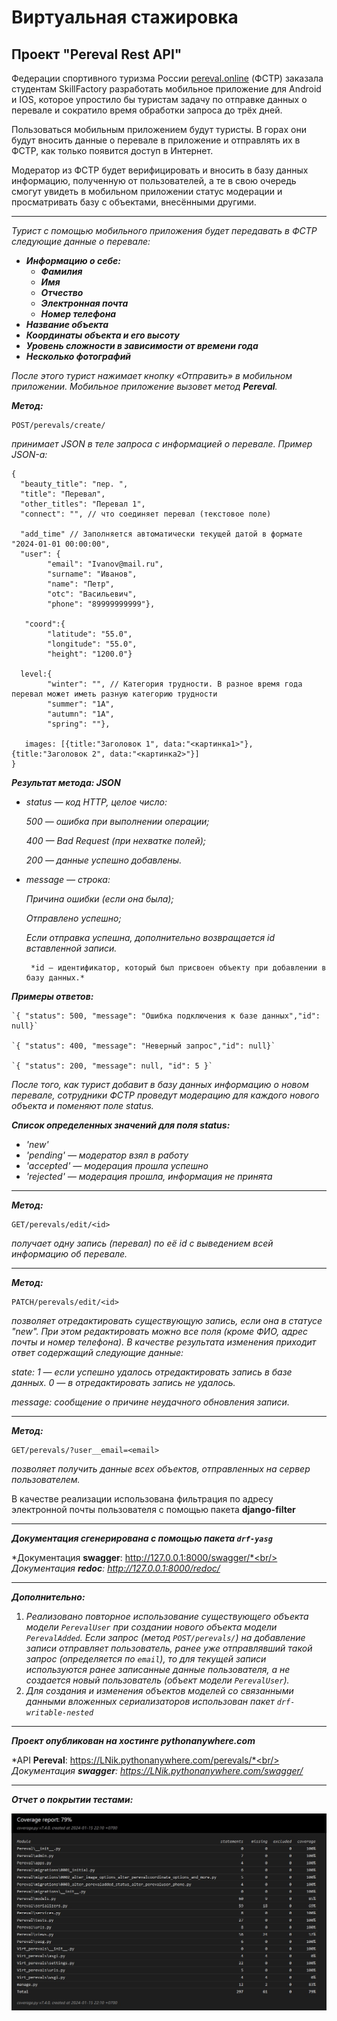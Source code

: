 # Виртуальная стажировка

## Проект "Pereval Rest API"

Федерации спортивного туризма России [pereval.online](https://pereval.online) (ФСТР) заказала студентам SkillFactory разработать мобильное приложение для Android и IOS, которое упростило бы туристам задачу по отправке данных о перевале и сократило время обработки запроса до трёх дней.

Пользоваться мобильным приложением будут туристы. В горах они будут вносить данные о перевале в приложение и отправлять их в ФСТР, как только появится доступ в Интернет.

Модератор из ФСТР будет верифицировать и вносить в базу данных информацию, полученную от пользователей, а те в свою очередь смогут увидеть в мобильном приложении статус модерации и просматривать базу с объектами, внесёнными другими.
___

*Турист с помощью мобильного приложения будет передавать в ФСТР следующие данные о перевале:*
+ ***Информацию о себе:***
  + ***Фамилия***
  + ***Имя***
  + ***Отчество***
  + ***Электронная почта***
  + ***Номер телефона***
+ ***Название объекта***
+ ***Координаты объекта и его высоту***
+ ***Уровень сложности в зависимости от времени года***
+ ***Несколько фотографий***

*После этого турист нажимает кнопку «Отправить» в мобильном приложении. Мобильное приложение вызовет метод **Pereval**.*

 ***Метод:***

```
POST/perevals/create/
```

 *принимает JSON в теле запроса с информацией о перевале. Пример JSON-а:*

```
{
  "beauty_title": "пер. ",
  "title": "Перевал",
  "other_titles": "Перевал 1",
  "connect": "", // что соединяет перевал (текстовое поле)
 
  "add_time" // Заполняется автоматически текущей датой в формате "2024-01-01 00:00:00",
  "user": {
        "email": "Ivanov@mail.ru", 		
        "surname": "Иванов",
        "name": "Петр",
        "otc": "Васильевич",
        "phone": "89999999999"}, 
 
   "coord":{
        "latitude": "55.0",
        "longitude": "55.0",
        "height": "1200.0"}
 
  level:{
        "winter": "", // Категория трудности. В разное время года перевал может иметь разную категорию трудности
        "summer": "1А",
        "autumn": "1А",
        "spring": ""},
 
   images: [{title:"Заголовок 1", data:"<картинка1>"}, {title:"Заголовок 2", data:"<картинка2>"}]
}
```

***Результат метода: JSON***

+ *status — код HTTP, целое число:*

   *500 — ошибка при выполнении операции;*

   *400 — Bad Request (при нехватке полей);*

   *200 — данные успешно добавлены.*

+ *message — строка:*

   *Причина ошибки (если она была);*

   *Отправлено успешно;*

   *Если отправка успешна, дополнительно возвращается id вставленной записи.*

       *id — идентификатор, который был присвоен объекту при добавлении в базу данных.*


***Примеры oтветов:***

    `{ "status": 500, "message": "Ошибка подключения к базе данных","id": null}`

    `{ "status": 400, "message": "Неверный запрос","id": null}`

    `{ "status": 200, "message": null, "id": 5 }`


*После того, как турист добавит в базу данных информацию о новом перевале, сотрудники ФСТР проведут модерацию для каждого нового объекта и поменяют поле status.*

***Список определенных значений для поля status:***

+ *'new'*
+ *'pending' — модератор взял в работу*
+ *'accepted'  — модерация прошла успешно*
+ *'rejected' — модерация прошла, информация не принята*


______

 ***Метод:*** 

```
GET/perevals/edit/<id>
```
*получает одну запись (перевал) по её id с выведением всей информацию об перевале.*

____

***Метод:***

```
PATCH/perevals/edit/<id>
```

*позволяет отредактировать существующую запись, если она в статусе "new". При этом редактировать можно все поля (кроме ФИО, адрес почты и номер телефона). 
В качестве результата изменения приходит ответ содержащий следующие данные:*

 *state:*
     *1 — если успешно удалось отредактировать запись в базе данных.*
     *0 — в отредактировать запись не удалось.*

 *message: сообщение о причине неудачного обновления записи.*

_____

***Метод:***

```
GET/perevals/?user__email=<email>
```

*позволяет получить данные всех объектов, отправленных на сервер пользователем.* 

В качестве реализации использована фильтрация по адресу электронной почты пользователя с помощью пакета **django-filter**

______


***Документация сгенерирована с помощью пакета `drf-yasg`*** 

*Документация **swagger**: http://127.0.0.1:8000/swagger/*<br/>
*Документация **redoc**: http://127.0.0.1:8000/redoc/*

______

***Дополнительно:***

1. *Реализовано повторное использование существующего объекта модели `PerevalUser` при создании нового объекта модели `PerevalAdded`. Если запрос (метод `POST/perevals/`) на добавление записи отправляет пользователь, ранее уже отправлявший такой запрос (определяется по `email`), то для текущей записи используются ранее записанные данные пользователя, а не создается новый пользователь (объект модели `PerevalUser`).* 
2. *Для создания и изменения объектов моделей со связанными данными вложенных сериализаторов использован пакет `drf-writable-nested`*

_______

***Проект опубликован на хостинге pythonanywhere.com***

*API **Pereval**: https://LNik.pythonanywhere.com/perevals/*<br/>
*Документация **swagger**: https://LNik.pythonanywhere.com/swagger/<br/>*

______

***Отчет о покрытии тестами:***

![2023-04-10_002254](https://github.com/Osipovone/RestAPI_perevals/blob/master/Virt_perevals/coverage_tests.jpg)